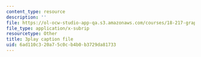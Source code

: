 ```yaml
---
content_type: resource
description: ''
file: https://ol-ocw-studio-app-qa.s3.amazonaws.com/courses/18-217-graph-theory-and-additive-combinatorics-fall-2019/6ad110c320a75c0cb4b0b3729da81733_EnPjyNsEHQM.vtt
file_type: application/x-subrip
resourcetype: Other
title: 3play caption file
uid: 6ad110c3-20a7-5c0c-b4b0-b3729da81733
---
```

